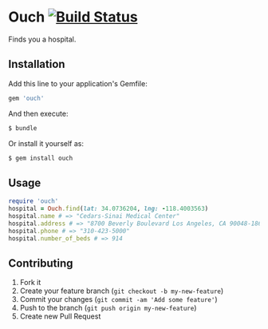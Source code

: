 # Ouch [![Build Status](https://travis-ci.org/dickeyxxx/ouch.png?branch=master)](https://travis-ci.org/dickeyxxx/ouch)

Finds you a hospital.

## Installation

Add this line to your application's Gemfile:

```ruby
gem 'ouch'
```

And then execute:

```bash
$ bundle
```

Or install it yourself as:

```bash
$ gem install ouch
```

## Usage

```ruby
require 'ouch'
hospital = Ouch.find(lat: 34.0736204, lng: -118.4003563)
hospital.name # => "Cedars-Sinai Medical Center"
hospital.address # => "8700 Beverly Boulevard Los Angeles, CA 90048-1865"
hospital.phone # => "310-423-5000"
hospital.number_of_beds # => 914
```

## Contributing

1. Fork it
2. Create your feature branch (`git checkout -b my-new-feature`)
3. Commit your changes (`git commit -am 'Add some feature'`)
4. Push to the branch (`git push origin my-new-feature`)
5. Create new Pull Request
